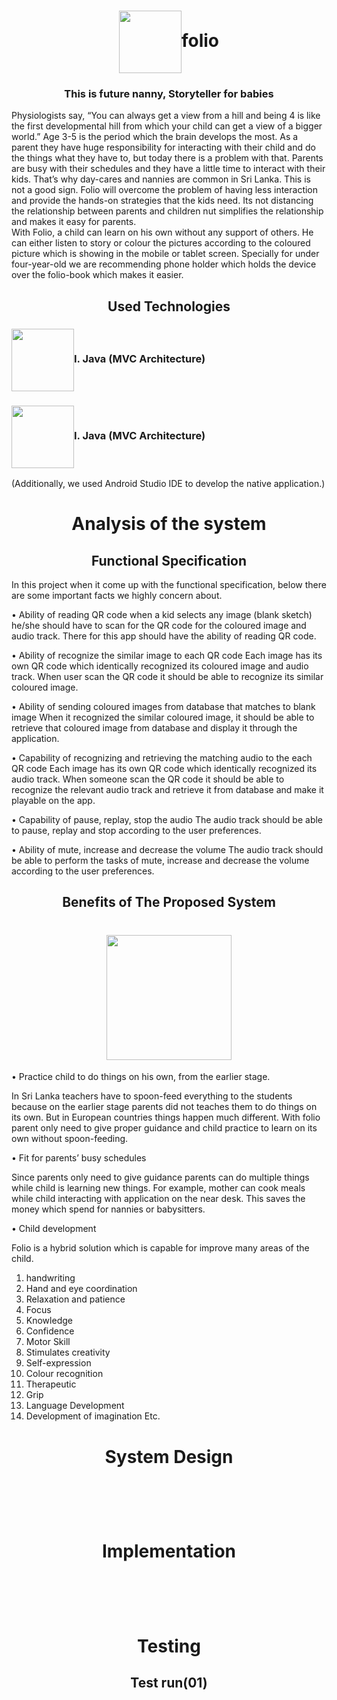 <h1 align="middle"><img align="center" src="https://github.com/Semicolon10/folio/blob/master/images/logo.png" alt="" width="100"   >folio</h1>
<h3 align="middle">This is future nanny, Storyteller for babies</h3>
Physiologists say, “You can always get a view from a hill and being 4 is like the first developmental hill from which your child can get a view of a bigger world.”  Age 3-5 is the period which the brain develops the most. As a parent they have huge responsibility for interacting with their child and do the things what they have to, but today there is a problem with that. Parents are busy with their schedules and they have a little time to interact with their kids. That’s why day-cares and nannies are common in Sri Lanka. This is not a good sign. Folio will overcome the problem of having less interaction and provide the hands-on strategies that the kids need. Its not distancing the relationship between parents and children nut simplifies the relationship and makes it easy for parents.        
<br>
With Folio, a child can learn on his own without any support of others. He can either listen to story or colour the pictures according to the coloured picture which is showing in the mobile or tablet screen. Specially for under four-year-old we are recommending phone holder which holds the device over the folio-book which makes it easier.

<h2 align="middle">Used Technologies</h2>

<h3 ><img align="center" src="https://github.com/Semicolon10/folio/blob/master/images/android%20logo.jpg" alt="" width="100"   >I.	Java (MVC Architecture)</h3>

<h3 ><img align="center" src="https://github.com/Semicolon10/folio/blob/master/images/firebase.png" alt="" width="100"   >I.	Java (MVC Architecture)</h3>


(Additionally, we used Android Studio IDE to develop the native application.)  

<h1 align="middle">Analysis of the system</h1>
<h2 align="middle">Functional Specification</h2>

In this project when it come up with the functional specification, below there are some important facts we highly concern about.

•	Ability of reading QR code
when a kid selects any image (blank sketch) he/she should have to scan for the QR code for the coloured image and audio track. There for this app should have the ability of reading QR code.

•	Ability of recognize the similar image to each QR code
Each image has its own QR code which identically recognized its coloured image and audio track. When user scan the QR code it should be able to recognize its similar coloured image.

•	Ability of sending coloured images from database that matches to blank image
When it recognized the similar coloured image, it should be able to retrieve that coloured image from database and display it through the application. 

•	Capability of recognizing and retrieving the matching audio to the each QR code 
Each image has its own QR code which identically recognized its audio track. When someone scan the QR code it should be able to recognize the relevant audio track and retrieve it from database and make it playable on the app.

•	Capability of pause, replay, stop the audio
The audio track should be able to pause, replay and stop according to the user preferences.

•	Ability of mute, increase and decrease the volume 
The audio track should be able to perform the tasks of mute, increase and decrease the volume according to the user preferences.

<h2 align="middle">Benefits of The Proposed System</h2>
<h1 align="middle"><img align="center" src="https://github.com/Semicolon10/folio/blob/master/images/mom%26son.png" alt="" width="200px"   ></h1>

•	Practice child to do things on his own, from the earlier stage.

In Sri Lanka teachers have to spoon-feed everything to the students because on the earlier stage parents did not teaches them to do things on its own. But in European countries things happen much different. With folio parent only need to give proper guidance and child practice to learn on its own without spoon-feeding.

•	Fit for parents’ busy schedules

Since parents only need to give guidance parents can do multiple things while child is learning new things. For example, mother can cook meals while child interacting with application on the near desk. This saves the money which spend for nannies or babysitters.

•	Child development

Folio is a hybrid solution which is capable for improve many areas of the child. 
1. handwriting
2. Hand and eye coordination
3. Relaxation and patience
4. Focus
5. Knowledge
6. Confidence
7. Motor Skill
8. Stimulates creativity
9. Self-expression
10. Colour recognition
11. Therapeutic
12. Grip
13. Language Development
14. Development of imagination 
Etc.

<h1 align="middle">System Design</h1>

<h1 align="middle"><img align="center" src="https://github.com/Semicolon10/folio/blob/master/images/flowdiagram.JPG" alt=""  ></h1>
<h1 align="middle"><img align="center" src="https://github.com/Semicolon10/folio/blob/master/images/usecase.png" alt=""  ></h1>

<h1 align="middle">Implementation</h1>
<h1 align="middle"><img align="center" src="https://github.com/Semicolon10/folio/blob/master/images/implymentation1.JPG" alt=""  ></h1>
<h1 align="middle"><img align="center" src="https://github.com/Semicolon10/folio/blob/master/images/implymentation2.JPG" alt=""  ></h1>

<h1 align="middle">Testing</h1>
<h2 align="middle">Test run(01)</h2>
<h1 align="middle"><img align="center" src="https://github.com/Semicolon10/folio/blob/master/images/testrun.JPG" alt=""  ></h1>
<h1 align="middle"><img align="center" src="https://github.com/Semicolon10/folio/blob/master/images/testrun2.jpg" alt=""  ></h1>
